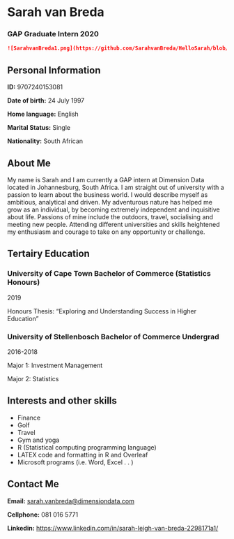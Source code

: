 # Sarah van Breda
### GAP Graduate Intern 2020 

``` markdown
![SarahvanBreda1.png](https://github.com/SarahvanBreda/HelloSarah/blob/master/SarahvanBreda1.png)
```

## Personal Information

**ID:** 9707240153081 

**Date of birth:** 24 July 1997 

**Home language:** English 

**Marital Status:** Single 

**Nationality:** South African 


## About Me

My name is Sarah and I am currently a GAP intern at Dimension Data located in Johannesburg, South Africa.  I am straight out of university with a passion to learn about the business world.  I would describe myself as ambitious, analytical and driven.  My adventurous nature has helped me grow as an individual, by becoming extremely independent and inquisitive about life.  Passions of mine include the outdoors, travel, socialising and meeting new people. Attending different universities and skills heightened my enthusiasm and courage to take on any opportunity or challenge. 

## Tertairy Education

### University of Cape Town Bachelor of Commerce (Statistics Honours) 

2019 

Honours Thesis: “Exploring and Understanding Success in Higher Education” 
 



### University of Stellenbosch Bachelor of Commerce Undergrad

2016-2018 

Major 1: Investment Management 

Major 2: Statistics 


## Interests and other skills

- Finance 
- Golf 
- Travel 
- Gym and yoga 
- R (Statistical computing programming language) 
- LATEX code and formatting in R and Overleaf 
- Microsoft programs (i.e. Word, Excel . . ) 

## Contact Me

**Email:** sarah.vanbreda@dimensiondata.com

**Cellphone:** 081 016 5771

**Linkedin:** https://www.linkedin.com/in/sarah-leigh-van-breda-2298171a1/

